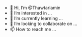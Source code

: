 - 👋 Hi, I’m @Thawtarlamin
- 👀 I’m interested in ...
- 🌱 I’m currently learning ...
- 💞️ I’m looking to collaborate on ...
- 📫 How to reach me ...

